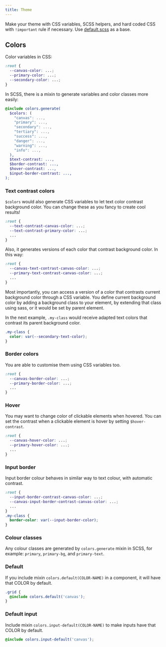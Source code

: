 ```yaml
---
title: Theme
---
```


Make your theme with CSS variables, SCSS helpers, and hard coded CSS with `!important` rule if necessary. Use [default.scss](https://github.com/chiaraani/simple-beauty/blob/main/sass/themes/default.scss) as a base.

## Colors

Color variables in CSS:

```css
:root {
  --canvas-color: ...;
  --primary-color: ...;
  --secondary-color: ...;
}
```

In SCSS, there is a mixin to generate variables and color classes more easily:

```scss
@include colors.generate(
  $colors: (
    "canvas": ...,
    "primary": ...,
    "secondary": ...,
    "tertiary": ...,
    "success": ...,
    "danger": ...,
    "warning": ...,
    "info": ...,
  ),
  $text-contrast: ...,
  $border-contrast: ...,
  $hover-contrast: ...,
  $input-border-contrast: ...,
);
```


### Text contrast colors

`$colors` would also generate CSS variables to let text color contrast background color. You can change these as you fancy to create cool results!

```css
:root {
  --text-contrast-canvas-color: ...;
  --text-contrast-primary-color: ...;
  ...
}
```

Also, it generates versions of each color that contrast background color. In this way:

```css
:root {
  --canvas-text-contrast-canvas-color: ...;
  --primary-text-contrast-canvas-color: ...;
  ...
}
```

Most importantly, you can access a version of a color that contrasts current background color through a CSS variable. You define current background color by adding a background class to your element, by extending that class using sass, or it would be set by parent element.

In the next example, `.my-class` would receive adapted text colors that contrast its parent background color.

```css
.my-class {
  color: var(--secondary-text-color);
}
```

### Border colors

You are able to customise them using CSS variables too.

```css
:root {
  --canvas-border-color: ...;
  --primary-border-color: ...;
  ...
}
```

### Hover

You may want to change color of clickable elements when hovered. You can set the contrast when a clickable element is hover by setting `$hover-contrast`.

```css
:root {
  --canvas-hover-color: ...;
  --primary-hover-color: ...;
  ...
}
```

### Input border

Input border colour behaves in similar way to text colour, with automatic contrast.

```css
:root {
  --input-border-contrast-canvas-color: ...;
  --canvas-input-border-contrast-canvas-color: ...;
  ...
}
.my-class {
  border-color: var(--input-border-color);
}
```

### Colour classes

Any colour classes are generated by `colors.generate` mixin in SCSS, for example: `primary`, `primary-bg`, and `primary-text`.

### Default
If you include mixin `colors.default(COLOR-NAME)` in a component, it will have that COLOR by default.

```scss
.grid {
  @include colors.default('canvas');
}
```

### Default input
Include mixin `colors.input-default(COLOR-NAME)` to make inputs have that COLOR by default.
```scss
@include colors.input-default('canvas');
```